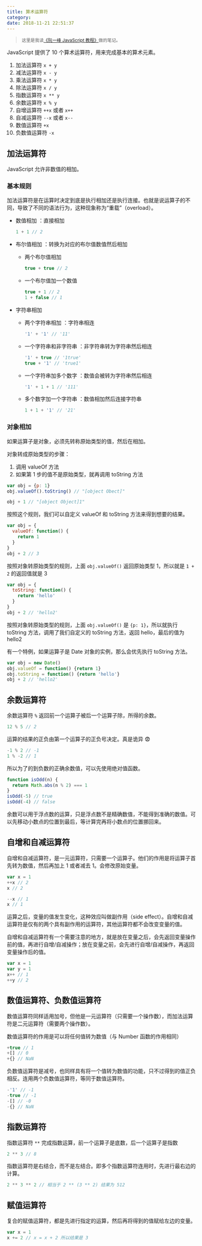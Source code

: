```yaml
---
title: 算术运算符
category:
date: 2018-11-21 22:51:37
---
```


> <sup>这里是我读[《阮一峰 JavaScript 教程》](https://wangdoc.com/javascript/)做的笔记。</sup>

JavaScript 提供了 10 个算术运算符，用来完成基本的算术元素。

1. 加法运算符 `x + y`
2. 减法运算符 `x - y`
3. 乘法运算符 `x * y`
4. 除法运算符 `x / y`
5. 指数运算符 `x ** y`
6. 余数运算符 `x % y`
7. 自增运算符 `++x` 或者 `x++`
8. 自减运算符 `--x` 或者 `x--`
9. 数值运算符 `+x`
10. 负数值运算符 `-x`

## 加法运算符

JavaScript 允许非数值的相加。

### 基本规则

加法运算符是在运算时决定到底是执行相加还是执行连接。也就是说运算子的不同，导致了不同的语法行为，这种现象称为“重载”（overload）。



- 数值相加 ：直接相加

  ```js
  1 + 1 // 2
  ```

- 布尔值相加 ：转换为对应的布尔值数值然后相加

  - 两个布尔值相加

    ```js
    true + true // 2
    ```

  - 一个布尔值加一个数值

    ```js
    true + 1 // 2
    1 + false // 1
    ```

- 字符串相加

  - 两个字符串相加 ：字符串相连

    ```js
    '1' + '1' // '11'
    ```

  - 一个字符串和非字符串 ：非字符串转为字符串然后相连

    ```js
    '1' + true // '1true'
    true + '1' // 'true1'
    ```

  - 一个字符串加多个数字 ：数值会被转为字符串然后相连

    ```js
    '1' + 1 + 1 // '111'
    ```

  - 多个数字加一个字符串 ：数值相加然后连接字符串

    ```js
    1 + 1 + '1' // '21'
    ```

### 对象相加

如果运算子是对象，必须先转称原始类型的值，然后在相加。

对象转成原始类型的步骤：

1. 调用 valueOf 方法
2. 如果第 1 步的值不是原始类型，就再调用 toString 方法

```js
var obj = {p: 1}
obj.valueOf().toString() // "[object Obect]"

obj + 1 // "[object Object]1"
```

按照这个规则，我们可以自定义 valueOf 和 toString 方法来得到想要的结果。

```js
var obj = {
  valueOf: function() {
    return 1
  }
}
obj + 2 // 3
```

按照对象转原始类型的规则，上面 `obj.valueOf()` 返回原始类型 1，所以就是 `1 + 2` 的返回值就是 3

```js
var obj = {
  toString: function() {
    return 'hello'
  }
}
obj + 2 // 'hello2'
```

按照对象转原始类型的规则，上面 `obj.valueOf()` 是 `{p: 1}`，所以就执行 toString 方法，调用了我们自定义的 toString 方法，返回 hello，最后的值为 hello2

有一个特例，如果运算子是 Date 对象的实例，那么会优先执行 toString 方法。

```js
var obj = new Date()
obj.valueOf = function() {return 1}
obj.toString = function() {return 'hello'}
obj + 2 // 'hello2'
```

## 余数运算符

余数运算符 `%` 返回前一个运算子被后一个运算子除，所得的余数。

```js
12 % 5 // 2
```

运算的结果的正负由第一个运算子的正负号决定。真是诡异 😨

```js
-1 % 2 // -1
1 % -2 // 1
```

所以为了的到负数的正确余数值，可以先使用绝对值函数。

```js
function isOdd(n) {
  return Math.abs(n % 2) === 1
}
isOdd(-5) // true
isOdd(-4) // false
```

余数可以用于浮点数的运算，只是浮点数不是精确数值，不能得到准确的数值。可以先移动小数点的位置到最后，等计算完再将小数点的位置挪回来。

## 自增和自减运算符

自增和自减运算符，是一元运算符，只需要一个运算子。他们的作用是将运算子首先转为数值，然后再加上 1 或者减去 1。会修改原始变量。

```js
var x = 1
++x // 2
x // 2

--x // 1
x // 1
```

运算之后，变量的值发生变化，这种效应叫做副作用（side effect）。自增和自减运算符是仅有的两个具有副作用的运算符，其他运算符都不会改变变量的值。

自增和自减运算符有一个需要注意的地方，就是放在变量之后，会先返回变量操作前的值，再进行自增/自减操作；放在变量之前，会先进行自增/自减操作，再返回变量操作后的值。

```js
var x = 1
var y = 1
x++ // 1
++y // 2
```

## 数值运算符、负数值运算符

数值运算符同样适用加号，但他是一元运算符（只需要一个操作数），而加法运算符是二元运算符（需要两个操作数）。

数值运算符的作用是可以将任何值转为数值（与 Number 函数的作用相同）

```js
+true // 1
+[] // 0
+{} // NaN
```

负数值运算符是减号，也同样具有将一个值转为数值的功能，只不过得到的值正负相反。连用两个负数值运算符，等同于数值运算符。

```js
-'1' // -1
-true // -1
-[] // -0
-{} // NaN
```

## 指数运算符

指数运算符 `**` 完成指数运算，前一个运算子是底数，后一个运算子是指数

```js
2 ** 3 // 8
```

指数运算符是右结合，而不是左结合。即多个指数运算符连用时，先进行最右边的计算。

```js
2 ** 3 ** 2 // 相当于 2 ** (3 ** 2) 结果为 512
```

## 赋值运算符

复合的赋值运算符，都是先进行指定的运算，然后再将得到的值赋给左边的变量。

```js
var x = 1
x += 2 // x = x + 2 所以结果是 3
```

